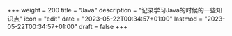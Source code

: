 +++
weight = 200
title = "Java"
description = "记录学习Java的时候的一些知识点"
icon = "edit"
date = "2023-05-22T00:34:57+01:00"
lastmod = "2023-05-22T00:34:57+01:00"
draft = false
+++
